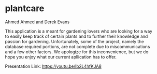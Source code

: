 # plantcare
Ahmed Ahmed and Derek Evans

This application is a meant for gardening lovers who are looking for a way to easily keep track of certain plants and to further their knowledge and passion for gardening. Unfortunately, some of the project, namely the database required portions, are not complete due to miscommunications and a few other factors. We apologize for this inconvenience, but we do hope you enjoy what our current apllication has to offer.

Presentation Link: https://youtu.be/lb2L4hfKJA8
